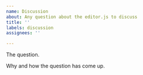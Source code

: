 ```yaml
---
name: Discussion
about: Any question about the editor.js to discuss
title: ''
labels: discussion
assignees: ''

---
```


The question.

Why and how the question has come up.

<!--
🤫 If you like Editor.js, please consider supporting us via OpenCollective:
https://opencollective.com/editorjs
-->
